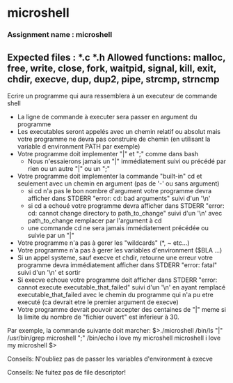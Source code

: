 # microshell
### Assignment name  : microshell

Expected files   : *.c *.h
Allowed functions: malloc, free, write, close, fork, waitpid, signal, kill, exit, chdir, execve, dup, dup2, pipe, strcmp, strncmp
--------------------------------------------------------------------------------------

Ecrire un programme qui aura ressemblera à un executeur de commande shell
- La ligne de commande à executer sera passer en argument du programme
- Les executables seront appelés avec un chemin relatif ou absolut mais votre programme ne devra pas construire de chemin (en utilisant la variable d environment PATH par exemple)
- Votre programme doit implementer "|" et ";" comme dans bash
	- Nous n'essaierons jamais un "|" immédiatement suivi ou précédé par rien ou un autre "|" ou un ";"
- Votre programme doit implementer la commande "built-in" cd et seulement avec un chemin en argument (pas de '-' ou sans argument)
	- si cd n'a pas le bon nombre d'argument votre programme devra afficher dans STDERR "error: cd: bad arguments" suivi d'un '\n'
	- si cd a echoué votre programme devra afficher dans STDERR "error: cd: cannot change directory to path_to_change" suivi d'un '\n' avec path_to_change remplacer par l'argument à cd
	- une commande cd ne sera jamais immédiatement précédée ou suivie par un "|"
- Votre programme n'a pas à gerer les "wildcards" (*, ~ etc...)
- Votre programme n'a pas à gerer les variables d'environment ($BLA ...)
- Si un appel systeme, sauf execve et chdir, retourne une erreur votre programme devra immédiatement afficher dans STDERR "error: fatal" suivi d'un '\n' et sortir
- Si execve echoue votre programme doit afficher dans STDERR "error: cannot execute executable_that_failed" suivi d'un '\n' en ayant remplacé executable_that_failed avec le chemin du programme qui n'a pu etre executé (ca devrait etre le premier argument de execve)
- Votre programme devrait pouvoir accepter des centaines de "|" meme si la limite du nombre de "fichier ouvert" est inferieur à 30.

Par exemple, la commande suivante doit marcher:
$>./microshell /bin/ls "|" /usr/bin/grep microshell ";" /bin/echo i love my microshell
microshell
i love my microshell
$>

Conseils:
N'oubliez pas de passer les variables d'environment à execve

Conseils:
Ne fuitez pas de file descriptor!
